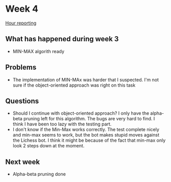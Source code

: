 # Week 4

[Hour reporting](/documentation/Hour_reporting.md)

## What has happened during week 3
* MIN-MAX algorith ready


## Problems
* The implementation of MIN-MAx was harder that I suspected. I'm not sure if the object-oriented approach was right on this task


## Questions
* Should I continue with object-oriented approach? I only have the alpha-beta pruning left for this algorithm. The bugs are very hard to find. I think I have been too lazy with the testing part.
* I don't know if the Min-Max works correctly. The test complete nicely and min-max seems to work, but the bot makes stupid moves against the Lichess bot. I think it might be because of the fact that min-max only look 2 steps down at the moment.


## Next week
* Alpha-beta pruning done